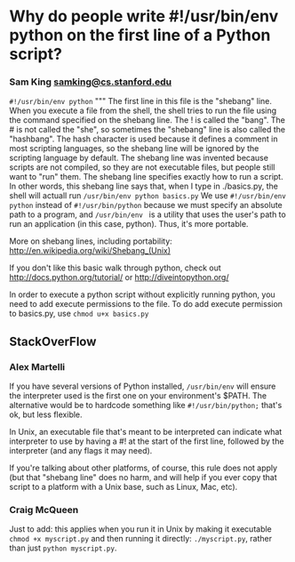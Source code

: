  # Why do people write #!/usr/bin/env python on the first line of a Python script?

### Sam King <samking@cs.stanford.edu>
```#!/usr/bin/env python```
"""
The first line in this file is the "shebang" line.  When you execute a file 
from the shell, the shell tries to run the file using the command specified 
on the shebang line.  The ! is called the "bang".  The # is not called the
"she", so sometimes the "shebang" line is also called the "hashbang".
The hash character is used because it defines a comment in most scripting
languages, so the shebang line will be ignored by the scripting language
by default.
The shebang line was invented because scripts are not compiled, so they are
not executable files, but people still want to "run" them.  The shebang
line specifies exactly how to run a script.  In other words, this shebang
line says that, when I type in ./basics.py, the shell will actuall run 
  ```/usr/bin/env python basics.py```
We use 
  ```#!/usr/bin/env python```
instead of 
  ```#!/usr/bin/python```
because we must specify an absolute path to a program, and ```/usr/bin/env ```
is a utility that uses the user's path to run an application (in this
case, python).  Thus, it's more portable.

More on shebang lines, including portability: 
http://en.wikipedia.org/wiki/Shebang_(Unix)

If you don't like this basic walk through python, check out 
http://docs.python.org/tutorial/
or
http://diveintopython.org/

In order to execute a python script without explicitly running python,
you need to add execute permissions to the file.  To do add execute permission
to basics.py, use
  ```chmod u+x basics.py```

## StackOverFlow

### Alex Martelli
If you have several versions of Python installed, ```/usr/bin/env``` will ensure the interpreter used is the first one on your environment's $PATH. The alternative would be to hardcode something like ```#!/usr/bin/python;``` that's ok, but less flexible.

In Unix, an executable file that's meant to be interpreted can indicate what interpreter to use by having a #! at the start of the first line, followed by the interpreter (and any flags it may need).

If you're talking about other platforms, of course, this rule does not apply (but that "shebang line" does no harm, and will help if you ever copy that script to a platform with a Unix base, such as Linux, Mac, etc).

### Craig McQueen
Just to add: this applies when you run it in Unix by making it executable ```chmod +x myscript.py``` and then running it directly: ```./myscript.py```, rather than just ```python myscript.py```. 